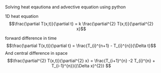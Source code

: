 Solving heat eqautiona and advective equation using python

1D heat equation $$\frac{\partial T(x,t)}{\partial t} = k \frac{\partial^{2} T(x,t)}{\partial^{2} x}$$

forward difference in time  $$\frac{\partial T(x,t)}{\partial t} = \frac{T_{i}^{n+1} - T_{i}^{n}}{\Delta t}$$
And central difference in space  $$\frac{\partial^{2} T(x,t)}{\partial^{2} x} = \frac{T_{i+1}^{n} -2 T_{i}^{n} + T_{i-1}^{n}}{(\Delta x)^{2}} $$
